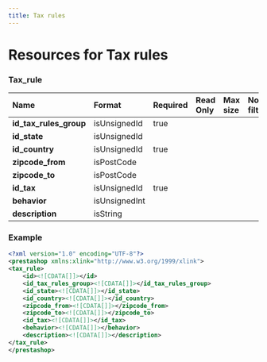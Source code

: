 ```yaml
---
title: Tax rules
---
```


# Resources for Tax rules

### Tax_rule

|          Name          |    Format     | Required | Read Only | Max size | Not filterable | Description |
| :--------------------- | :------------ | :------- | :-------- | :------- | :------------- | :---------- |
| **id_tax_rules_group** | isUnsignedId  | true     |           |          |                |             |
| **id_state**           | isUnsignedId  |          |           |          |                |             |
| **id_country**         | isUnsignedId  | true     |           |          |                |             |
| **zipcode_from**       | isPostCode    |          |           |          |                |             |
| **zipcode_to**         | isPostCode    |          |           |          |                |             |
| **id_tax**             | isUnsignedId  | true     |           |          |                |             |
| **behavior**           | isUnsignedInt |          |           |          |                |             |
| **description**        | isString      |          |           |          |                |             |


### Example

```xml
<?xml version="1.0" encoding="UTF-8"?>
<prestashop xmlns:xlink="http://www.w3.org/1999/xlink">
<tax_rule>
	<id><![CDATA[]]></id>
	<id_tax_rules_group><![CDATA[]]></id_tax_rules_group>
	<id_state><![CDATA[]]></id_state>
	<id_country><![CDATA[]]></id_country>
	<zipcode_from><![CDATA[]]></zipcode_from>
	<zipcode_to><![CDATA[]]></zipcode_to>
	<id_tax><![CDATA[]]></id_tax>
	<behavior><![CDATA[]]></behavior>
	<description><![CDATA[]]></description>
</tax_rule>
</prestashop>

```

